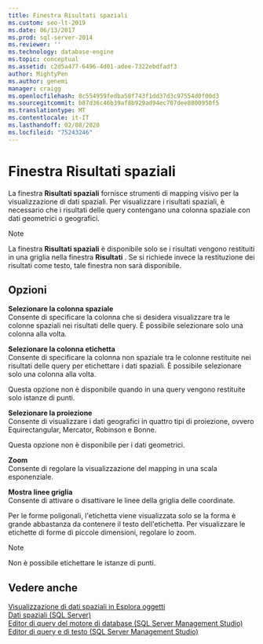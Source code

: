 ```yaml
---
title: Finestra Risultati spaziali
ms.custom: seo-lt-2019
ms.date: 06/13/2017
ms.prod: sql-server-2014
ms.reviewer: ''
ms.technology: database-engine
ms.topic: conceptual
ms.assetid: c2d5a477-6496-4d01-adee-7322ebdfadf3
author: MightyPen
ms.author: genemi
manager: craigg
ms.openlocfilehash: 8c554959fedba58f743f1dd37d3c97554d0f00d3
ms.sourcegitcommit: b87d36c46b39af8b929ad94ec707dee8800950f5
ms.translationtype: MT
ms.contentlocale: it-IT
ms.lasthandoff: 02/08/2020
ms.locfileid: "75243246"
---
```

# <a name="spatial-results-window"></a>Finestra Risultati spaziali
  La finestra **Risultati spaziali** fornisce strumenti di mapping visivo per la visualizzazione di dati spaziali. Per visualizzare i risultati spaziali, è necessario che i risultati delle query contengano una colonna spaziale con dati geometrici o geografici.  
  
> [!NOTE]  
>  La finestra **Risultati spaziali** è disponibile solo se i risultati vengono restituiti in una griglia nella finestra **Risultati** . Se si richiede invece la restituzione dei risultati come testo, tale finestra non sarà disponibile.  
  
## <a name="options"></a>Opzioni  
 **Selezionare la colonna spaziale**  
 Consente di specificare la colonna che si desidera visualizzare tra le colonne spaziali nei risultati delle query. È possibile selezionare solo una colonna alla volta.  
  
 **Selezionare la colonna etichetta**  
 Consente di specificare la colonna non spaziale tra le colonne restituite nei risultati delle query per etichettare i dati spaziali. È possibile selezionare solo una colonna alla volta.  
  
 Questa opzione non è disponibile quando in una query vengono restituite solo istanze di punti.  
  
 **Selezionare la proiezione**  
 Consente di visualizzare i dati geografici in quattro tipi di proiezione, ovvero Equirectangular, Mercator, Robinson e Bonne.  
  
 Questa opzione non è disponibile per i dati geometrici.  
  
 **Zoom**  
 Consente di regolare la visualizzazione del mapping in una scala esponenziale.  
  
 **Mostra linee griglia**  
 Consente di attivare o disattivare le linee della griglia delle coordinate.  
  
 Per le forme poligonali, l'etichetta viene visualizzata solo se la forma è grande abbastanza da contenere il testo dell'etichetta. Per visualizzare le etichette di forme di piccole dimensioni, regolare lo zoom.  
  
> [!NOTE]  
>  Non è possibile etichettare le istanze di punti.  
  
## <a name="see-also"></a>Vedere anche  
 [Visualizzazione di dati spaziali in Esplora oggetti](view-spatial-data-in-object-explorer.md)   
 [Dati spaziali &#40;SQL Server&#41;](../spatial/spatial-data-sql-server.md)   
 [Editor di query del motore di database &#40;SQL Server Management Studio&#41;](database-engine-query-editor-sql-server-management-studio.md)   
 [Editor di query e di testo &#40;SQL Server Management Studio&#41;](query-and-text-editors-sql-server-management-studio.md)  
  
  
